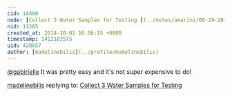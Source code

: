 ```yaml
---
cid: 10480
node: [Collect 3 Water Samples for Testing ](../notes/amarini/09-29-2014/collect-3-water-samples-for-testing)
nid: 11205
created_at: 2014-10-01 16:56:15 +0000
timestamp: 1412182575
uid: 428057
author: [madelinebilis](../profile/madelinebilis)
---
```


[@gabirielle](/profile/gabirielle) It was pretty easy and it's not super expensive to do!

[madelinebilis](../profile/madelinebilis) replying to: [Collect 3 Water Samples for Testing ](../notes/amarini/09-29-2014/collect-3-water-samples-for-testing)


